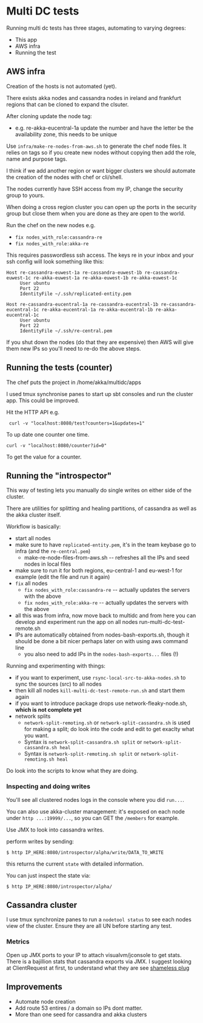 # Multi DC tests

Running multi dc tests has three stages, automating to varying degrees:

* This app
* AWS infra
* Running the test

## AWS infra

Creation of the hosts is not automated (yet).

There exists akka nodes and cassandra nodes in ireland and frankfurt regions that can be cloned to expand the clsuter.

After cloning update the node tag:
* e.g. re-akka-eucentral-1a update the number and have the letter be the availability zone, this needs to be unique

Use `infra/make-re-nodes-from-aws.sh` to generate the chef node files. It relies on tags so if you create
new nodes without copying then add the role, name and purpose tags.

I think if we add another region or want bigger clusters we should automate the creation of the nodes with chef or cli/shell.

The nodes currently have SSH access from my IP, change the security group to yours.

When doing a cross region cluster you can open up the ports in the security group but close them when you are done as they are open to the world.

Run the chef on the new nodes e.g. 
* `fix nodes_with_role:cassandra-re`
* `fix nodes_with_role:akka-re`

This requires passwordless ssh access. The keys re in your inbox and your ssh config will look something like this:

```
Host re-cassandra-euwest-1a re-cassandra-euwest-1b re-cassandra-euwest-1c re-akka-euwest-1a re-akka-euwest-1b re-akka-euwest-1c
     User ubuntu
     Port 22
     IdentityFile ~/.ssh/replicated-entity.pem

Host re-cassandra-eucentral-1a re-cassandra-eucentral-1b re-cassandra-eucentral-1c re-akka-eucentral-1a re-akka-eucentral-1b re-akka-eucentral-1c
     User ubuntu
     Port 22
     IdentityFile ~/.ssh/re-central.pem

```

If you shut down the nodes (do that they are expensive) then AWS will give them new IPs so you'll need to re-do the above steps.

## Running the tests (counter)

The chef puts the project in /home/akka/multidc/apps

I used tmux synchronise panes to start up sbt consoles and run the cluster app. This could be improved.

Hit the HTTP API e.g.

```
 curl -v "localhost:8080/test?counters=1&updates=1"
```

To up date one counter one time.

```
curl -v "localhost:8080/counter?id=0"
```

To get the value for a counter.

## Running the "introspector"

This way of testing lets you manually do single writes on either side of the cluster.

There are utilities for splitting and healing partitions, of cassandra as well as the akka cluster itself.

Workflow is basically:
- start all nodes
- make sure to have `replicated-entity.pem`, it's in the team keybase
go to infra (and the `re-central.pem`)
  - make-re-node-files-from-aws.sh -- refreshes all the IPs and seed nodes in local files
- make sure to run it for both regions, eu-central-1 and eu-west-1 for example (edit the file and run it again)
- `fix` all nodes
  - `fix nodes_with_role:cassandra-re` -- actually updates the servers with the above
  - `fix nodes_with_role:akka-re` -- actually updates the servers with the above
- all this was from infra, now move back to multidc and from here you can develop and experiment
run the app on all nodes run-multi-dc-test-remote.sh
- IPs are automatically obtained from nodes-bash-exports.sh, though it should be done a bit nicer perhaps later on with using aws command line
  - you also need to add IPs in the `nodes-bash-exports...` files (!)
  
Running and experimenting with things:
- if you want to experiment, use `rsync-local-src-to-akka-nodes.sh` to sync the sources (src) to all nodes
- then kill all nodes `kill-multi-dc-test-remote-run.sh` and start them again
- if you want to introduce package drops use network-fleaky-node.sh, **which is not complete yet** 
- network splits
  - `network-split-remoting.sh` or `network-split-cassandra.sh` is used for making a split; do look into the code and edit to get exaclty what you want. 
  - Syntax is `network-split-cassandra.sh split` or `network-split-cassandra.sh heal`
  - Syntax is `network-split-remoting.sh split` or `network-split-remoting.sh heal`
  
Do look into the scripts to know what they are doing.

### Inspecting and doing writes

You'll see all clustered nodes logs in the console where you did `run...`.

You can also use akka-cluster management: it's exposed on each node under `http ...:19999/...`, so you can GET the `/members` for example.

Use JMX to look into cassandra writes.

perform writes by sending:

```
$ http IP_HERE:8080/introspector/alpha/write/DATA_TO_WRITE
```

this returns the current `state` with detailed information.

You can just inspect the state via:

```
$ http IP_HERE:8080/introspector/alpha/
```




## Cassandra cluster

I use tmux synchronize panes to run a `nodetool status` to see each nodes view of the cluster. Ensure they are all UN before
starting any test.

### Metrics

Open up JMX ports to your IP to attach visualvm/jconsole to get stats. There is a bajillion stats that cassandra exports via JMX.
I suggest looking at ClientRequest at first, to understand what they are see [shameless plug](http://batey.info/cassandra-clientrequest-metrics.html)


## Improvements

* Automate node creation
* Add route 53 entires / a domain so IPs dont matter.
* More than one seed for cassandra and akka clusters
